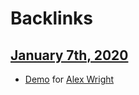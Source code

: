 
# Backlinks
## [January 7th, 2020](<January 7th, 2020.md>)
- [Demo](<Demo.md>) for [Alex Wright](<Alex Wright.md>)

